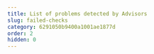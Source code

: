 ```yaml
---
title: List of problems detected by Advisors
slug: failed-checks
category: 6291050b9400a1001ae1877d
order: 2
hidden: 0
---
```

